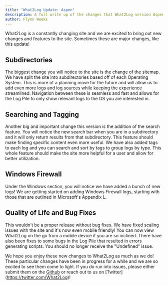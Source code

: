 ```yaml
---
title: "What2Log Update: Aspen"
description: A full write up of the changes that What2Log version Aspen brings!
author: Flynn Weeks
---
```



What2Log is a constantly changing site and we are excited to bring out new changes and features to the site. Sometimes these are major changes, like this update!

## Subdirectories

The biggest change you will notice to the site is the change of the sitemap. We have split the site into subdirectories based off of each Operating System. This is more of a planning move for the future and will allow us to add even more logs and log sources while keeping the experience streamlined. Navigation between these is seamless and fast and allows for the Log Pile to only show relevant logs to the OS you are interested in.

## Searching and Tagging

Another big and important change this version is the addition of the search feature. You will notice the new search bar when you are in a subdirectory and it will only return results from that subdirectory. This feature should make finding specific content even more useful. We have also added tags to each log and you can search and sort by tags to group logs by type. This whole feature should make the site more helpful for a user and allow for better utilization.

## Windows Firewall

Under the Windows section, you will notice we have added a bunch of new logs! We are getting started on adding Windows Firewall logs, starting with those that are outlined in Microsoft's Appendix L.

## Quality of Life and Bug Fixes

This wouldn't be a proper release without bug fixes. We have fixed scaling issues with the site and it's now even mobile friendly! You can now view What2Log on the go from a mobile device if you are so inclined. There have also been fixes to some bugs in the Log Pile that resulted in errors generating scripts. You should no longer receive the "Undefined" issue.



We hope you enjoy these new changes to What2Log as much as we do! These particular changes have been in progress for a while and we are so excited to see them come to light. If you do run into issues, please either submit them on the [Github](https://github.com/InfoSecInnovations/What2Log) or reach out to us on [Twitter] (https://twitter.com/What2Log)!
